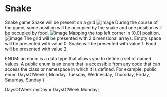 # Snake
Snake game
Snake will be present on a grid
![image](https://user-images.githubusercontent.com/9263674/235168735-0e7b06b0-82f0-44cc-b322-8a386584b188.png)
During the course of the game, some position will be occupied by the snake and one position will be occupied by food.
![image](https://user-images.githubusercontent.com/9263674/235169235-2cc98971-b4ed-4a5d-9f66-90a1c80908c5.png)
Mapping the top left corner in [0,0] position.
![image](https://user-images.githubusercontent.com/9263674/235169913-c3f53686-ba23-4693-aea6-f702a17cfe79.png)
The grid will be presented with 2 dimensional arrays.
Empty space will be presented with value 0.
Snake will be presented with value 1.
Food will be presented with value 2.

ENUM:
an enum is a data type that allows you to define a set of named values. A public enum is an enum that is accessible from any code that can access the class or namespace in which it is defined.
For example: 
public enum DaysOfWeek
{
    Monday,
    Tuesday,
    Wednesday,
    Thursday,
    Friday,
    Saturday,
    Sunday
}

DaysOfWeek myDay = DaysOfWeek.Monday;
